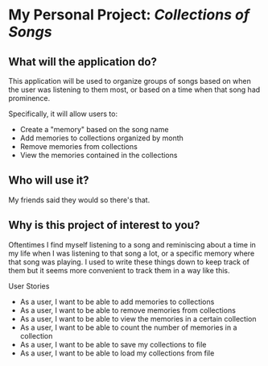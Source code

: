 # My Personal Project: *Collections of Songs*

## What will the application do?
This application will be used to organize groups of songs based on when the user was listening to them most,
or based on a time when that song had prominence. 

Specifically, it will allow users to:
- Create a "memory" based on the song name
- Add memories to collections organized by month
- Remove memories from collections
- View the memories contained in the collections

## Who will use it?
My friends said they would so there's that. 

## Why is this project of interest to you?
Oftentimes I find myself listening to a song and reminiscing about a time in my life when I was listening to that song
a lot, or a specific memory where that song was playing. I used to write these things down to keep track of them but it
seems more convenient to track them in a way like this. 

 User Stories
- As a user, I want to be able to add memories to collections
- As a user, I want to be able to remove memories from collections
- As a user, I want to be able to view the memories in a certain collection
- As a user, I want to be able to count the number of memories in a collection
- As a user, I want to be able to save my collections to file
- As a user, I want to be able to load my collections from file